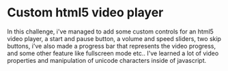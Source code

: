 # Custom html5 video player
In this challenge, i've managed to add some custom controls for an html5 video player, a start and pause button, a volume and speed sliders, two skip buttons, i've also made a progress bar that represents the video progress, and some other feature like fullscreen mode etc.. I've learned a lot of video properties and manipulation of unicode characters inside of javascript.   
